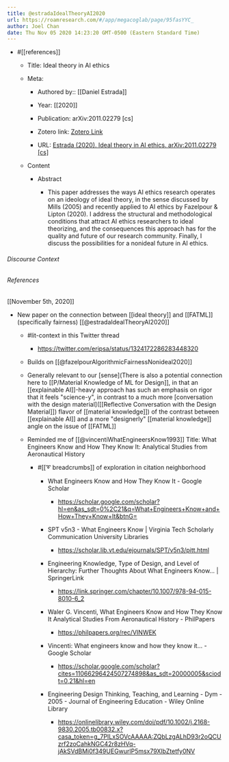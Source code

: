 ```yaml
---
title: @estradaIdealTheoryAI2020
url: https://roamresearch.com/#/app/megacoglab/page/95fasYYC_
author: Joel Chan
date: Thu Nov 05 2020 14:23:20 GMT-0500 (Eastern Standard Time)
---
```


- #[[references]]

    - Title: Ideal theory in AI ethics

    - Meta:

        - Authored by:: [[Daniel Estrada]]

        - Year: [[2020]]

        - Publication: arXiv:2011.02279 [cs]

        - Zotero link: [Zotero Link](zotero://select/items/1_KRDLFXAS)

        - URL: [Estrada (2020). Ideal theory in AI ethics. arXiv:2011.02279 [cs]](http://arxiv.org/abs/2011.02279)

    - Content

        - Abstract

            - This paper addresses the ways AI ethics research operates on an ideology of ideal theory, in the sense discussed by Mills (2005) and recently applied to AI ethics by Fazelpour \& Lipton (2020). I address the structural and methodological conditions that attract AI ethics researchers to ideal theorizing, and the consequences this approach has for the quality and future of our research community. Finally, I discuss the possibilities for a nonideal future in AI ethics.

###### Discourse Context



###### References

[[November 5th, 2020]]

- New paper on the connection between [[ideal theory]] and [[FATML]] (specifically fairness) [[@estradaIdealTheoryAI2020]]

    - #lit-context in this Twitter thread

        - https://twitter.com/eripsa/status/1324172286283448320

    - Builds on [[@fazelpourAlgorithmicFairnessNonideal2020]]

    - Generally relevant to our [sense](There is also a potential connection here to [[P/Material Knowledge of ML for Design]], in that an [[explainable AI]]-heavy approach has such an emphasis on rigor that it feels "science-y", in contrast to a much more [conversation with the design material]([[Reflective Conversation with the Design Material]]) flavor of [[material knowledge]]) of the contrast between [[explainable AI]] and a more "designerly" [[material knowledge]] angle on the issue of [[FATML]]

    - Reminded me of [[@vincentiWhatEngineersKnow1993]] Title: What Engineers Know and How They Know It: Analytical Studies from Aeronautical History

        - #[[➰ breadcrumbs]] of exploration in citation neighborhood

            - What Engineers Know and How They Know It - Google Scholar

                - https://scholar.google.com/scholar?hl=en&as_sdt=0%2C21&q=What+Engineers+Know+and+How+They+Know+It&btnG=

            - SPT v5n3 - What Engineers Know | Virginia Tech Scholarly Communication University Libraries

                - https://scholar.lib.vt.edu/ejournals/SPT/v5n3/pitt.html

            - Engineering Knowledge, Type of Design, and Level of Hierarchy: Further Thoughts About What Engineers Know… | SpringerLink

                - https://link.springer.com/chapter/10.1007/978-94-015-8010-6_2

            - Waler G. Vincenti, What Engineers Know and How They Know It Analytical Studies From Aeronautical History - PhilPapers

                - https://philpapers.org/rec/VINWEK

            - Vincenti: What engineers know and how they know it... - Google Scholar

                - https://scholar.google.com/scholar?cites=11066296424507274898&as_sdt=20000005&sciodt=0,21&hl=en

            - Engineering Design Thinking, Teaching, and Learning - Dym - 2005 - Journal of Engineering Education - Wiley Online Library

                - https://onlinelibrary.wiley.com/doi/pdf/10.1002/j.2168-9830.2005.tb00832.x?casa_token=g_7PILxSOVcAAAAA:ZQbLzgALhD93r2oQCUzrf2zoCahkNGC42r8zHVq-jAkSVdBMi0f349UEGwurlP5msx79XlbZtetfy0NV
